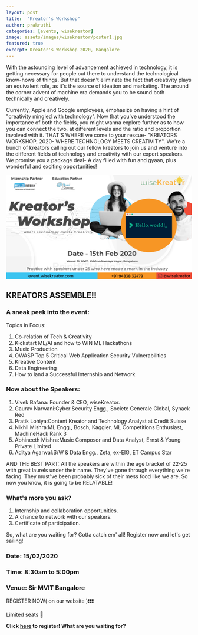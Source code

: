 ```yaml
---
layout: post
title:  "Kreator's Workshop"
author: prakruthi
categories: [events, wisekreator]
image: assets/images/wisekreator/poster1.jpg
featured: true
excerpt: Kreator's Workshop 2020, Bangalore
---
```

With the astounding level of advancement achieved in technology, it is getting necessary for people out there to understand the technological know-hows of things. But that doesn't eliminate the fact that creativity plays an equivalent role, as it's the source of ideation and marketing. The around the corner advent of machine era demands you to be sound both technically and creatively. 

Currently,  Apple  and Google employees, emphasize on having a hint of "creativity mingled with technology".  Now that you've understood the importance of both the fields, you might wanna explore further as to how you can connect the two, at different levels and the ratio and proportion involved with it. THAT'S WHERE we come to your rescue- "KREATORS WORKSHOP, 2020- WHERE TECHNOLOGY MEETS CREATIVITY".
We're a bunch of kreators calling out our fellow kreators to join us and venture into the different fields of technology and creativity  with our expert speakers. We promise you a package deal- A day filled with fun and gyaan, plus wonderful and exciting opportunities! 


![](/assets/images/wisekreator/poster1.jpg)

## KREATORS ASSEMBLE!!

### A sneak peek into the event:

Topics in Focus:
1. Co-relation of Tech & Creativity
2. Kickstart ML/AI and how to WIN ML Hackathons
3. Music Production
4. OWASP Top 5 Critical Web Application Security Vulnerabilities
5. Kreative Content
6. Data Engineering
7. How to land a Successful Internship and Network


### Now about the Speakers:

1. Vivek Bafana: Founder & CEO, wiseKreator.
2. Gaurav Narwani:Cyber Security Engg., Societe Generale Global, Synack Red 
3. Pratik Lohiya:Content Kreator and Technology Analyst at Credit Suisse 
4. Nikhil Mishra:ML Engg., Bosch, Kaggler, ML Competitions Enthusiast, MachineHack Rank 3 
5. Abhineeth Mishra:Music Composor and Data Analyst, Ernst & Young Private Limited 
6. Aditya Agarwal:S/W & Data Engg., Zeta, ex-EIG, ET Campus Star 

AND THE BEST PART: All the speakers are within the age bracket of 22-25 with great laurels under their name. They've gone through everything we're facing. They must've been probably sick of their mess food like we are. So now you know, it is going to be RELATABLE!

### What's more you ask?
1. Internship and collaboration opportunities.
2. A chance to network with our speakers.
3. Certificate of participation.

So, what are you waiting for? Gotta catch em' all!
Register now and let's get sailing!

### Date: 15/02/2020

### Time: 8:30am to 5:00pm

### Venue: Sir MVIT Bangalore

REGISTER NOW( on our website )❗❗❗❗

Limited seats 🚫 

**Click [here](https://event.wisekreator.com/) to register! What are you waiting for?**




